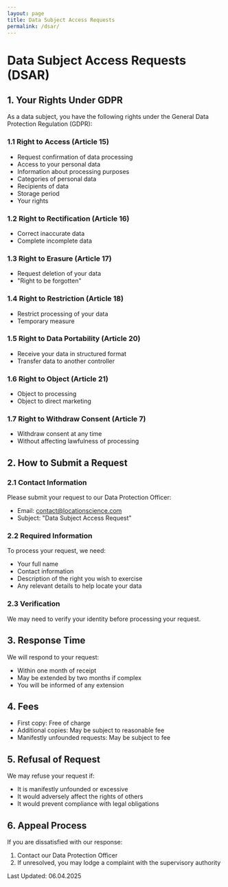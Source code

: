 ```yaml
---
layout: page
title: Data Subject Access Requests
permalink: /dsar/
---
```


# Data Subject Access Requests (DSAR)

## 1. Your Rights Under GDPR

As a data subject, you have the following rights under the General Data Protection Regulation (GDPR):

### 1.1 Right to Access (Article 15)
- Request confirmation of data processing
- Access to your personal data
- Information about processing purposes
- Categories of personal data
- Recipients of data
- Storage period
- Your rights

### 1.2 Right to Rectification (Article 16)
- Correct inaccurate data
- Complete incomplete data

### 1.3 Right to Erasure (Article 17)
- Request deletion of your data
- "Right to be forgotten"

### 1.4 Right to Restriction (Article 18)
- Restrict processing of your data
- Temporary measure

### 1.5 Right to Data Portability (Article 20)
- Receive your data in structured format
- Transfer data to another controller

### 1.6 Right to Object (Article 21)
- Object to processing
- Object to direct marketing

### 1.7 Right to Withdraw Consent (Article 7)
- Withdraw consent at any time
- Without affecting lawfulness of processing

## 2. How to Submit a Request

### 2.1 Contact Information
Please submit your request to our Data Protection Officer:
- Email: [contact@locationscience.com](mailto:contact@locationscience.com)
- Subject: "Data Subject Access Request"

### 2.2 Required Information
To process your request, we need:
- Your full name
- Contact information
- Description of the right you wish to exercise
- Any relevant details to help locate your data

### 2.3 Verification
We may need to verify your identity before processing your request.

## 3. Response Time

We will respond to your request:
- Within one month of receipt
- May be extended by two months if complex
- You will be informed of any extension

## 4. Fees

- First copy: Free of charge
- Additional copies: May be subject to reasonable fee
- Manifestly unfounded requests: May be subject to fee

## 5. Refusal of Request

We may refuse your request if:
- It is manifestly unfounded or excessive
- It would adversely affect the rights of others
- It would prevent compliance with legal obligations

## 6. Appeal Process

If you are dissatisfied with our response:
1. Contact our Data Protection Officer
2. If unresolved, you may lodge a complaint with the supervisory authority

Last Updated: 06.04.2025 